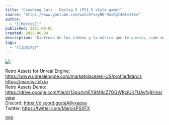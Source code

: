 ```yaml
---
title: "Crushing Cars - Devlog 5 (PS1.5 style game)"
source: "https://www.youtube.com/watch?v=yBN-9usRgI4&t=136s"
author:
  - "[[Marcis]]"
published: 2021-09-05
created: 2025-06-04
description: "Disfruta de los vídeos y la música que te gustan, sube material original y comparte el contenido con tus amigos, tu familia y el resto del mundo en YouTube."
tags:
  - "clippings"
---
```

![](https://www.youtube.com/watch?v=yBN-9usRgI4)  

Retro Assets for Unreal Engine: https://www.unrealengine.com/marketplace/en-US/profile/Marcis  
https://marcis.itch.io  
Retro Assets Demo: https://drive.google.com/file/d/13pu4vhEY9M8cZ7OGWRciUKFUAvfq9Hna/view  
Discord: https://discord.gg/pjA8vxapsa  
Twitter: https://twitter.com/MarcisPSXFX  
  
669